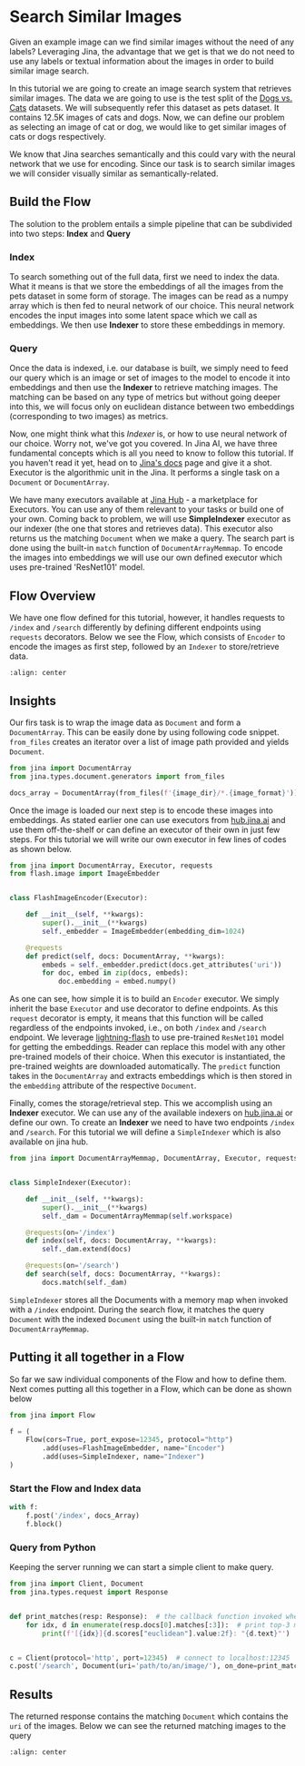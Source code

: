 # Search Similar Images

Given an example image can we find similar images without the need of any labels? Leveraging Jina, the advantage that we
get is that we do not need to use any labels or textual information about the images in order to build similar image
search.

In this tutorial we are going to create an image search system that retrieves similar images. The data we are going to
use is the test split of the [Dogs vs. Cats](https://www.kaggle.com/c/dogs-vs-cats/data?select=test1.zip) datasets. We
will subsequently refer this dataset as pets dataset. It contains 12.5K images of cats and dogs. Now, we can define our
problem as selecting an image of cat or dog, we would like to get similar images of cats or dogs respectively.

We know that Jina searches semantically and this could vary with the neural network that we use for encoding. Since our
task is to search similar images we will consider visually similar as semantically-related.

## Build the Flow

The solution to the problem entails a simple pipeline that can be subdivided into two steps:  **Index** and **Query**

### Index

To search something out of the full data, first we need to index the data. What it means is that we store the embeddings
of all the images from the pets dataset in some form of storage. The images can be read as a numpy array which is then
fed to neural network of our choice. This neural network encodes the input images into some latent space which we call
as embeddings. We then use **Indexer** to store these embeddings in memory.

### Query

Once the data is indexed, i.e. our database is built, we simply need to feed our query which is an image or set of
images to the model to encode it into embeddings and then use the **Indexer** to retrieve matching images. The matching
can be based on any type of metrics but without going deeper into this, we will focus only on euclidean distance between
two embeddings (corresponding to two images) as metrics.

Now, one might think what this *Indexer* is, or how to use neural network of our choice. Worry not, we've got you
covered. In Jina AI, we have three fundamental concepts which is all you need to know to follow this tutorial. If you
haven't read it yet, head on to [Jina's docs](https://docs.jina.ai/) page and give it a shot. Executor is the
algorithmic unit in the Jina. It performs a single task on a `Document` or `DocumentArray`.

We have many executors available at [Jina Hub](https://hub.jina.ai) - a marketplace for Executors. You can use any of
them relevant to your tasks or build one of your own. Coming back to problem, we will use **SimpleIndexer** executor as
our indexer (the one that stores and retrieves data). This executor also returns us the matching `Document` when we make
a query. The search part is done using the built-in `match` function of `DocumentArrayMemmap`. To encode the images into
embeddings we will use our own defined executor which uses pre-trained 'ResNet101' model.

## Flow Overview

We have one flow defined for this tutorial, however, it handles requests to `/index` and `/search` differently by
defining different endpoints using `requests` decorators. Below we see the Flow, which consists of `Encoder` to encode
the images as first step, followed by an `Indexer` to store/retrieve data.

```{figure} ../../../.github/images/image_search_flow.svg
:align: center
```

## Insights

Our firs task is to wrap the image data as `Document` and form a `DocumentArray`. This can be easily done by using
following code snippet. `from_files` creates an iterator over a list of image path provided and yields `Document`.

```python
from jina import DocumentArray
from jina.types.document.generators import from_files

docs_array = DocumentArray(from_files(f'{image_dir}/*.{image_format}'))
```

Once the image is loaded our next step is to encode these images into embeddings. As stated earlier one can use
executors from  [hub.jina.ai](https://hub.jina.ai) and use them off-the-shelf or can define an executor of their own in
just few steps. For this tutorial we will write our own executor in few lines of codes as shown below.

```python
from jina import DocumentArray, Executor, requests
from flash.image import ImageEmbedder


class FlashImageEncoder(Executor):

    def __init__(self, **kwargs):
        super().__init__(**kwargs)
        self._embedder = ImageEmbedder(embedding_dim=1024)

    @requests
    def predict(self, docs: DocumentArray, **kwargs):
        embeds = self._embedder.predict(docs.get_attributes('uri'))
        for doc, embed in zip(docs, embeds):
            doc.embedding = embed.numpy()
```

As one can see, how simple it is to build an `Encoder` executor. We simply inherit the base `Executor` and use decorator
to define endpoints. As this `request` decorator is empty, it means that this function will be called regardless of the
endpoints invoked, i.e., on both `/index` and `/search` endpoint. We
leverage [lightning-flash](https://github.com/PyTorchLightning/lightning-flash) to use pre-trained `ResNet101` model for
getting the embeddings. Reader can replace this model with any other pre-trained models of their choice. When this
executor is instantiated, the pre-trained weights are downloaded automatically. The `predict` function takes in
the `DocumentArray` and extracts embeddings which is then stored in the `embedding` attribute of the
respective `Document`.

Finally, comes the storage/retrieval step. This we accomplish using an **Indexer** executor. We can use any of the
available indexers on [hub.jina.ai](https://hub.jina.ai) or define our own. To create an **Indexer** we need to have two
endpoints `/index` and `/search`. For this tutorial we will define a `SimpleIndexer` which is also available on jina
hub.

```python
from jina import DocumentArrayMemmap, DocumentArray, Executor, requests


class SimpleIndexer(Executor):

    def __init__(self, **kwargs):
        super().__init__(**kwargs)
        self._dam = DocumentArrayMemmap(self.workspace)

    @requests(on='/index')
    def index(self, docs: DocumentArray, **kwargs):
        self._dam.extend(docs)

    @requests(on='/search')
    def search(self, docs: DocumentArray, **kwargs):
        docs.match(self._dam)
```

`SimpleIndexer` stores all the Documents with a memory map when invoked with a `/index` endpoint. During the search
flow, it matches the query `Document` with the indexed `Document` using the built-in `match` function
of `DocumentArrayMemmap`.

## Putting it all together in a Flow

So far we saw individual components of the Flow and how to define them. Next comes putting all this together in a Flow,
which can be done as shown below

```python
from jina import Flow

f = (
    Flow(cors=True, port_expose=12345, protocol="http")
        .add(uses=FlashImageEmbedder, name="Encoder")
        .add(uses=SimpleIndexer, name="Indexer")
)
```

### Start the Flow and Index data

```python
with f:
    f.post('/index', docs_Array)
    f.block()
```

### Query from Python

Keeping the server running we can start a simple client to make query.

```python
from jina import Client, Document
from jina.types.request import Response


def print_matches(resp: Response):  # the callback function invoked when task is done
    for idx, d in enumerate(resp.docs[0].matches[:3]):  # print top-3 matches
        print(f'[{idx}]{d.scores["euclidean"].value:2f}: "{d.text}"')


c = Client(protocol='http', port=12345)  # connect to localhost:12345
c.post('/search', Document(uri='path/to/an/image/'), on_done=print_matches)
```

## Results

The returned response contains the matching `Document` which contains the `uri` of the images. Below we can see the
returned matching images to the query

```{figure} image-search.png
:align: center
```